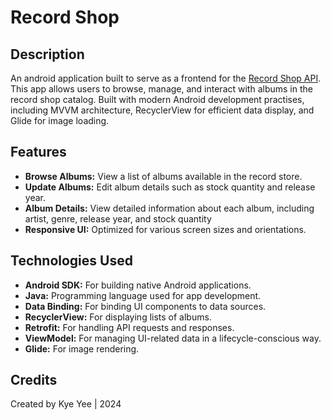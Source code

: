# Record Shop

## Description
An android application built to serve as a frontend for the [Record Shop API](https://github.com/yee0802/record-shop-api/). 
This app allows users to browse, manage, and interact with albums in the record shop catalog. Built with 
modern Android development practises, including MVVM architecture, RecyclerView for efficient data display, 
and Glide for image loading.

## Features

* **Browse Albums:** View a list of albums available in the record store.
* **Update Albums:** Edit album details such as stock quantity and release year.
* **Album Details:** View detailed information about each album, including artist, genre, release year, and stock quantity
* **Responsive UI:** Optimized for various screen sizes and orientations.

## Technologies Used

* **Android SDK:** For building native Android applications.
* **Java:** Programming language used for app development.
* **Data Binding:** For binding UI components to data sources.
* **RecyclerView:** For displaying lists of albums.
* **Retrofit:** For handling API requests and responses.
* **ViewModel:** For managing UI-related data in a lifecycle-conscious way.
* **Glide:** For image rendering.

## Credits
Created by Kye Yee | 2024
